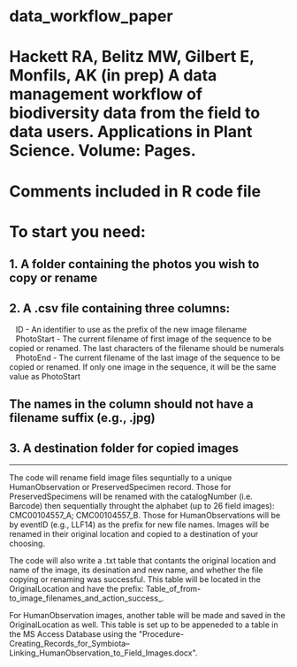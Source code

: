 # data_workflow_paper
# Hackett RA, Belitz MW, Gilbert E, Monfils, AK (in prep) A data management workflow of biodiversity data from the field to data users. Applications in Plant Science. Volume: Pages.
# Comments included in R code file
# To start you need: 
## 1. A folder containing the photos you wish to copy or rename
## 2. A .csv file containing three columns:
&nbsp;&nbsp;&nbsp;ID - An identifier to use as the prefix of the new image filename<br>
&nbsp;&nbsp;&nbsp;PhotoStart - The current filename of first image of the sequence to be copied or renamed. The last characters of the filename should be numerals<Br>
&nbsp;&nbsp;&nbsp;PhotoEnd - The current filename of the last image of the sequence to be copied or renamed. If only one image in the sequence, it will be the same value as PhotoStart<br>
##   The names in the column should not have a filename suffix (e.g., .jpg)
## 3. A destination folder for copied images
<hr>
<p>The code will rename field image files sequntially to a unique HumanObservation or PreservedSpecimen record. Those for PreservedSpecimens will be renamed with the catalogNumber (i.e. Barcode) then sequentially throught the alphabet (up to 26 field images): CMC00104557_A; CMC00104557_B. Those for HumanObservations will be by eventID (e.g., LLF14) as the prefix for new file names. Images will be renamed in their original location and copied to a destination of your choosing.</p>

<p>The code will also write a .txt table that contants the original location and name of the image, its desination and new name, and whether the file copying or renaming was successful. This table will be located in the OriginalLocation and have the prefix: Table_of_from-to_image_filenames_and_action_success_. </p>

<p>For HumanObservation images, another table will be made and saved in the OriginalLocation as well. This table is set up to be appeneded to a table in the MS Access Database using the "Procedure-Creating_Records_for_Symbiota–Linking_HumanObservation_to_Field_Images.docx". </p>
